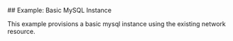 ## Example: Basic MySQL Instance

This example provisions a basic mysql instance using the existing network resource.
